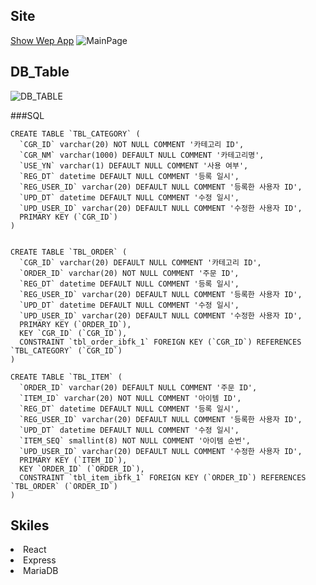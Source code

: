 ## Site

[Show Wep App](http://61.79.180.195)
![MainPage](https://user-images.githubusercontent.com/20696473/168946773-dbb1c5b0-1f7b-47da-bb3a-3d46adaafa51.JPG)

## DB_Table

![DB_TABLE](https://user-images.githubusercontent.com/20696473/168809147-06f61594-3de9-463b-911c-504e1cae01ac.png)

###SQL
```
CREATE TABLE `TBL_CATEGORY` (
  `CGR_ID` varchar(20) NOT NULL COMMENT '카테고리 ID',
  `CGR_NM` varchar(1000) DEFAULT NULL COMMENT '카테고리명',
  `USE_YN` varchar(1) DEFAULT NULL COMMENT '사용 여부',
  `REG_DT` datetime DEFAULT NULL COMMENT '등록 일시',
  `REG_USER_ID` varchar(20) DEFAULT NULL COMMENT '등록한 사용자 ID',
  `UPD_DT` datetime DEFAULT NULL COMMENT '수정 일시',
  `UPD_USER_ID` varchar(20) DEFAULT NULL COMMENT '수정한 사용자 ID',
  PRIMARY KEY (`CGR_ID`)
)


CREATE TABLE `TBL_ORDER` (
  `CGR_ID` varchar(20) DEFAULT NULL COMMENT '카테고리 ID',
  `ORDER_ID` varchar(20) NOT NULL COMMENT '주문 ID',
  `REG_DT` datetime DEFAULT NULL COMMENT '등록 일시',
  `REG_USER_ID` varchar(20) DEFAULT NULL COMMENT '등록한 사용자 ID',
  `UPD_DT` datetime DEFAULT NULL COMMENT '수정 일시',
  `UPD_USER_ID` varchar(20) DEFAULT NULL COMMENT '수정한 사용자 ID',
  PRIMARY KEY (`ORDER_ID`),
  KEY `CGR_ID` (`CGR_ID`),
  CONSTRAINT `tbl_order_ibfk_1` FOREIGN KEY (`CGR_ID`) REFERENCES `TBL_CATEGORY` (`CGR_ID`)
)

CREATE TABLE `TBL_ITEM` (
  `ORDER_ID` varchar(20) DEFAULT NULL COMMENT '주문 ID',
  `ITEM_ID` varchar(20) NOT NULL COMMENT '아이템 ID',
  `REG_DT` datetime DEFAULT NULL COMMENT '등록 일시',
  `REG_USER_ID` varchar(20) DEFAULT NULL COMMENT '등록한 사용자 ID',
  `UPD_DT` datetime DEFAULT NULL COMMENT '수정 일시',
  `ITEM_SEQ` smallint(8) NOT NULL COMMENT '아이템 순번',
  `UPD_USER_ID` varchar(20) DEFAULT NULL COMMENT '수정한 사용자 ID',
  PRIMARY KEY (`ITEM_ID`),
  KEY `ORDER_ID` (`ORDER_ID`),
  CONSTRAINT `tbl_item_ibfk_1` FOREIGN KEY (`ORDER_ID`) REFERENCES `TBL_ORDER` (`ORDER_ID`)
)
```

## Skiles

<li>React</li>
<li>Express</li>
<li>MariaDB</li>
